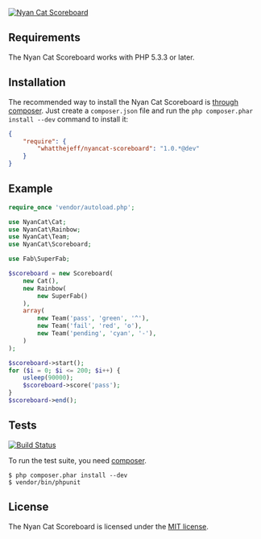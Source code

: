 [![Nyan Cat Scoreboard](https://github.com/whatthejeff/nyancat-scoreboard/raw/master/examples.png)](https://github.com/whatthejeff/nyancat-scoreboard/raw/master/examples.png)

## Requirements

The Nyan Cat Scoreboard works with PHP 5.3.3 or later.

## Installation

The recommended way to install the Nyan Cat Scoreboard is
[through composer](http://getcomposer.org). Just create a `composer.json` file
and run the `php composer.phar install --dev` command to install it:

~~~json
{
    "require": {
        "whatthejeff/nyancat-scoreboard": "1.0.*@dev"
    }
}
~~~

## Example

~~~php
require_once 'vendor/autoload.php';

use NyanCat\Cat;
use NyanCat\Rainbow;
use NyanCat\Team;
use NyanCat\Scoreboard;

use Fab\SuperFab;

$scoreboard = new Scoreboard(
    new Cat(),
    new Rainbow(
        new SuperFab()
    ),
    array(
        new Team('pass', 'green', '^'),
        new Team('fail', 'red', 'o'),
        new Team('pending', 'cyan', '-'),
    )
);

$scoreboard->start();
for ($i = 0; $i <= 200; $i++) {
    usleep(90000);
    $scoreboard->score('pass');
}
$scoreboard->end();
~~~

## Tests

[![Build Status](https://travis-ci.org/whatthejeff/nyancat-scoreboard.png?branch=master)](https://travis-ci.org/whatthejeff/nyancat-scoreboard)

To run the test suite, you need [composer](http://getcomposer.org).

    $ php composer.phar install --dev
    $ vendor/bin/phpunit

## License

The Nyan Cat Scoreboard is licensed under the [MIT license](LICENSE).
